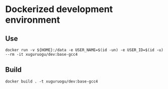 
# Dockerized development environment

## Use

    docker run -v ${HOME}:/data -e USER_NAME=$(id -un) -e USER_ID=$(id -u) --rm -it xuguruogu/dev:base-gcc4

## Build
    
    docker build . -t xuguruogu/dev:base-gcc4
